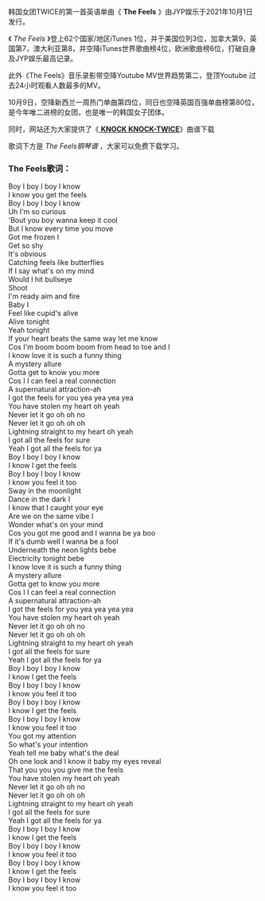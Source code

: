 

韩国女团TWICE的第一首英语单曲《 **The Feels** 》由JYP娱乐于2021年10月1日发行。

《 _The Feels_ 》登上62个国家/地区iTunes
1位，并于美国位列3位，加拿大第9，英国第7，澳大利亚第8，并空降iTunes世界歌曲榜4位，欧洲歌曲榜6位，打破自身及JYP娱乐最高记录。

此外《The Feels》音乐录影带空降Youtube MV世界趋势第二，登顶Youtube 过去24小时观看人数最多的MV。

10月9日，空降新西兰一周热门单曲第四位，同日也空降英国百强单曲榜第80位，是今年唯二进榜的女团，也是唯一的韩国女子团体。

同时，网站还为大家提供了《[ **KNOCK KNOCK-TWICE**](Music-7547-KNOCK-KNOCK-TWICE.html "KNOCK
KNOCK-TWICE")》曲谱下载

歌词下方是 _The Feels钢琴谱_ ，大家可以免费下载学习。

### The Feels歌词：

Boy I boy I boy I know  
I know you get the feels  
Boy I boy I boy I know  
Uh I'm so curious  
'Bout you boy wanna keep it cool  
But I know every time you move  
Got me frozen I  
Get so shy  
It's obvious  
Catching feels like butterflies  
If I say what's on my mind  
Would I hit bullseye  
Shoot  
I'm ready aim and fire  
Baby I  
Feel like cupid's alive  
Alive tonight  
Yeah tonight  
If your heart beats the same way let me know  
Cos I'm boom boom boom from head to toe and I  
I know love it is such a funny thing  
A mystery allure  
Gotta get to know you more  
Cos I I can feel a real connection  
A supernatural attraction-ah  
I got the feels for you yea yea yea yea  
You have stolen my heart oh yeah  
Never let it go oh oh no  
Never let it go oh oh oh  
Lightning straight to my heart oh yeah  
I got all the feels for sure  
Yeah I got all the feels for ya  
Boy I boy I boy I know  
I know I get the feels  
Boy I boy I boy I know  
I know you feel it too  
Sway in the moonlight  
Dance in the dark I  
I know that I caught your eye  
Are we on the same vibe I  
Wonder what's on your mind  
Cos you got me good and I wanna be ya boo  
If it's dumb well I wanna be a fool  
Underneath the neon lights bebe  
Electricity tonight bebe  
I know love it is such a funny thing  
A mystery allure  
Gotta get to know you more  
Cos I I can feel a real connection  
A supernatural attraction-ah  
I got the feels for you yea yea yea yea  
You have stolen my heart oh yeah  
Never let it go oh oh no  
Never let it go oh oh oh  
Lightning straight to my heart oh yeah  
I got all the feels for sure  
Yeah I got all the feels for ya  
Boy I boy I boy I know  
I know I get the feels  
Boy I boy I boy I know  
I know you feel it too  
Boy I boy I boy I know  
I know I get the feels  
Boy I boy I boy I know  
I know you feel it too  
You got my attention  
So what's your intention  
Yeah tell me baby what's the deal  
Oh one look and I know it baby my eyes reveal  
That you you you give me the feels  
You have stolen my heart oh yeah  
Never let it go oh oh no  
Never let it go oh oh oh  
Lightning straight to my heart oh yeah  
I got all the feels for sure  
Yeah I got all the feels for ya  
Boy I boy I boy I know  
I know I get the feels  
Boy I boy I boy I know  
I know you feel it too  
Boy I boy I boy I know  
I know I get the feels  
Boy I boy I boy I know  
I know you feel it too

